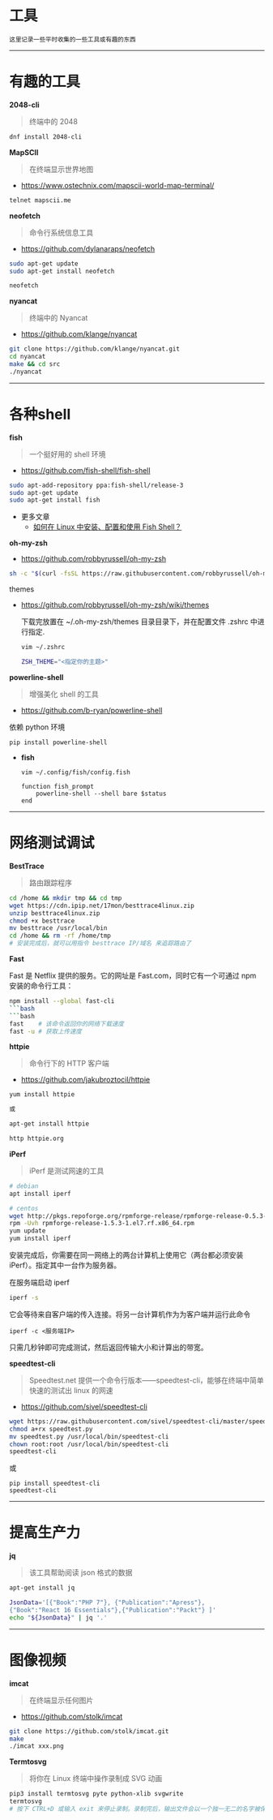 # 工具

`这里记录一些平时收集的一些工具或有趣的东西`

---

# 有趣的工具

**2048-cli**

> 终端中的 2048

```bash
dnf install 2048-cli
```

**MapSCII**

> 在终端显示世界地图

- https://www.ostechnix.com/mapscii-world-map-terminal/

```bash
telnet mapscii.me
```

**neofetch**

> 命令行系统信息工具

- https://github.com/dylanaraps/neofetch

```bash
sudo apt-get update
sudo apt-get install neofetch

neofetch
```

**nyancat**

> 终端中的 Nyancat

- https://github.com/klange/nyancat

```bash
git clone https://github.com/klange/nyancat.git
cd nyancat
make && cd src
./nyancat
```

---

# 各种shell

**fish**

> 一个挺好用的 shell 环境

- https://github.com/fish-shell/fish-shell

```bash
sudo apt-add-repository ppa:fish-shell/release-3
sudo apt-get update
sudo apt-get install fish
```

- 更多文章
    - [如何在 Linux 中安装、配置和使用 Fish Shell？ ](https://linux.cn/article-10622-1.html)

**oh-my-zsh**

- https://github.com/robbyrussell/oh-my-zsh

```bash
sh -c "$(curl -fsSL https://raw.githubusercontent.com/robbyrussell/oh-my-zsh/master/tools/install.sh)"
```

themes
- https://github.com/robbyrussell/oh-my-zsh/wiki/themes

    下载完放置在 ~/.oh-my-zsh/themes 目录目录下，并在配置文件 .zshrc 中进行指定.
    ```bash
    vim ~/.zshrc

    ZSH_THEME="<指定你的主题>"
    ```

**powerline-shell**

> 增强美化 shell 的工具

- https://github.com/b-ryan/powerline-shell

依赖 python 环境

`pip install powerline-shell`

- **fish**
    ```vim
    vim ~/.config/fish/config.fish

    function fish_prompt
        powerline-shell --shell bare $status
    end
    ```

---

# 网络测试调试

**BestTrace**

> 路由跟踪程序

```bash
cd /home && mkdir tmp && cd tmp
wget https://cdn.ipip.net/17mon/besttrace4linux.zip
unzip besttrace4linux.zip
chmod +x besttrace
mv besttrace /usr/local/bin
cd /home && rm -rf /home/tmp
# 安装完成后，就可以用指令 besttrace IP/域名 来追踪路由了
```

**Fast**

Fast 是 Netflix 提供的服务。它的网址是 Fast.com，同时它有一个可通过 npm 安装的命令行工具：
```bash
npm install --global fast-cli
```bash
```bash
fast    # 该命令返回你的网络下载速度
fast -u # 获取上传速度
```

**httpie**

> 命令行下的 HTTP 客户端

- https://github.com/jakubroztocil/httpie

```bash
yum install httpie

或

apt-get install httpie
```

```bash
http httpie.org
```

**iPerf**

> iPerf 是测试网速的工具

```bash
# debian
apt install iperf

# centos
wget http://pkgs.repoforge.org/rpmforge-release/rpmforge-release-0.5.3-1.el7.rf.x86_64.rpm
rpm -Uvh rpmforge-release-1.5.3-1.el7.rf.x86_64.rpm
yum update
yum install iperf
```
安装完成后，你需要在同一网络上的两台计算机上使用它（两台都必须安装 iPerf）。指定其中一台作为服务器。

在服务端启动 iperf
```bash
iperf -s
```
它会等待来自客户端的传入连接。将另一台计算机作为为客户端并运行此命令
```
iperf -c <服务端IP>
```
只需几秒钟即可完成测试，然后返回传输大小和计算出的带宽。

**speedtest-cli**

> Speedtest.net 提供一个命令行版本——speedtest-cli，能够在终端中简单快速的测试出 linux 的网速

- https://github.com/sivel/speedtest-cli

```bash
wget https://raw.githubusercontent.com/sivel/speedtest-cli/master/speedtest.py
chmod a+rx speedtest.py
mv speedtest.py /usr/local/bin/speedtest-cli
chown root:root /usr/local/bin/speedtest-cli
speedtest-cli
```

或

```
pip install speedtest-cli
speedtest-cli
```

---

# 提高生产力

**jq**

> 该工具帮助阅读 json 格式的数据

```bash
apt-get install jq

JsonData='[{"Book":"PHP 7"}, {"Publication":"Apress"},
{"Book":"React 16 Essentials"},{"Publication":"Packt"} ]'
echo "${JsonData}" | jq '.'
```

---

# 图像视频

**imcat**

> 在终端显示任何图片

- https://github.com/stolk/imcat

```bash
git clone https://github.com/stolk/imcat.git
make
./imcat xxx.png
```

**Termtosvg**

> 将你在 Linux 终端中操作录制成 SVG 动画

```bash
pip3 install termtosvg pyte python-xlib svgwrite
termtosvg
# 按下 CTRL+D 或输入 exit 来停止录制。录制完后，输出文件会以一个独一无二的名字被保存在 /tmp 文件夹中。
```
